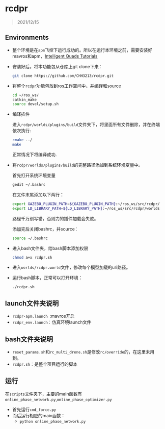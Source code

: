 # rcdpr

> 2021/12/15

## Environments
- 整个环境是在`apm`飞控下运行成功的。所以在运行本环境之前，需要安装好mavros和apm，[Intelligent Quads Tutorials](https://github.com/Intelligent-Quads/iq_tutorials)
- 安装好后，将本功能包从仓库上git clone下来：
  ```bash
  git clone https://github.com/CHH3213/rcdpr.git
  ```


- 将整个`rcdpr`功能包放到ros工作空间中，并编译和source

    ```bash
    cd ~/ros_ws/
    catkin_make
    source devel/setup.sh
  ```
- 编译插件

  进入`rcdpr/worlds/plugins/build`文件夹下，将里面所有文件删除，并在终端依次执行:

  ```bash
  cmake ../
  make
  ```
  正常情况下将编译成功.

- 将`rcdpr/worlds/plugins/build`的完整路径添加到系统环境变量中。

     首先打开系统环境变量

    ```bash
    gedit ~/.bashrc
    ```

  在文件末尾添加以下两行：

  ```bash
  export GAZEBO_PLUGIN_PATH=${GAZEBO_PLUGIN_PATH}:~/ros_ws/src/rcdpr/worlds/plugins/build
  export LD_LIBRARY_PATH=${LD_LIBRARY_PATH}:~/ros_ws/src/rcdpr/worlds/plugins/build
  ```
  路径千万别写错，否则力的插件加载会失败。

  添加完后关闭bashrc，并source：

  ```bash
  source ~/.bashrc
  ```
- 进入bash文件夹，给bash脚本添加权限

  ```bash
  chmod a+x rcdpr.sh
  ```

- 进入`worlds/rcdpr.world`文件，修改每个模型加载的uri路径。

- 运行bash脚本，正常可以打开环境：

  ```
  ./rcdpr.sh
  ```



## launch文件夹说明
- `rcdpr-apm.launch `:mavros开启
- `rcdpr_env.launch`：仿真环境launch文件

## bash文件夹说明
- `reset_params.sh`和`rc_multi_drone.sh`是修改`rc/override`的，在这里未用到。
- `rcdpr.sh`：是整个项目运行的脚本
## 运行

在`scripts`文件夹下，主要的main函数有`online_phase_network.py`,`online_phase_optimizer.py`
- 首先运行`cmd_force.py`
- 而后运行相应的main函数：
  - `python online_phase_network.py`

